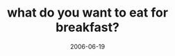---
layout: base.njk
title : 'what do you want to eat for breakfast?' 
view_title : 'what do you want to eat for breakfast?' 
year : '2006' 
date : '2006-06-19' 
img_file : '/drawing/whatdoyouwanttoeatforbreakf.png' 
html_file : 'whatdoyouwanttoeatforbreakf' 
next_html : 'godamnititoldyouthiswasntad.html' 
year_order : '174' 
permalink : "title/{{html_file}}.html"
---